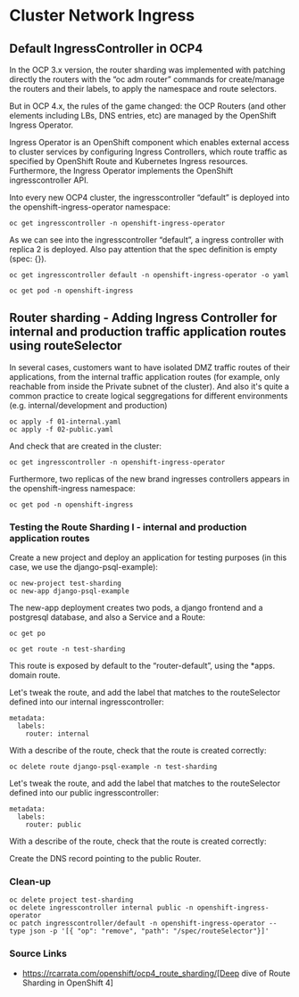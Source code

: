 # Cluster Network Ingress

## Default IngressController in OCP4

In the OCP 3.x version, the router sharding was implemented with patching directly the routers with the “oc adm router” commands for create/manage the routers and their labels, to apply the namespace and route selectors.

But in OCP 4.x, the rules of the game changed: the OCP Routers (and other elements including LBs, DNS entries, etc) are managed by the OpenShift Ingress Operator.

Ingress Operator is an OpenShift component which enables external access to cluster services by configuring Ingress Controllers, which route traffic as specified by OpenShift Route and Kubernetes Ingress resources. Furthermore, the Ingress Operator implements the OpenShift ingresscontroller API.

Into every new OCP4 cluster, the ingresscontroller “default” is deployed into the openshift-ingress-operator namespace:

````
oc get ingresscontroller -n openshift-ingress-operator
````

As we can see into the ingresscontroller “default”, a ingress controller with replica 2 is deployed. Also pay attention that the spec definition is empty (spec: {}).

````
oc get ingresscontroller default -n openshift-ingress-operator -o yaml
````

````
oc get pod -n openshift-ingress
````

## Router sharding - Adding Ingress Controller for internal and production traffic application routes using routeSelector

In several cases, customers want to have isolated DMZ traffic routes of their applications, from the internal traffic application routes (for example, only reachable from inside the Private subnet of the cluster). And also it's quite a common practice to create logical seggregations for different environments (e.g. internal/development and production)


````
oc apply -f 01-internal.yaml 
oc apply -f 02-public.yaml 
````

And check that are created in the cluster:

````
oc get ingresscontroller -n openshift-ingress-operator
````

Furthermore, two replicas of the new brand ingresses controllers appears in the openshift-ingress namespace:

````
oc get pod -n openshift-ingress
````

### Testing the Route Sharding I - internal and production application routes

Create a new project and deploy an application for testing purposes (in this case, we use the django-psql-example):

````
oc new-project test-sharding
oc new-app django-psql-example
````

The new-app deployment creates two pods, a django frontend and a postgresql database, and also a Service and a Route:

````
oc get po
````

````
oc get route -n test-sharding
````

This route is exposed by default to the “router-default”, using the *apps. domain route.

Let's tweak the route, and add the label that matches to the routeSelector defined into our internal ingresscontroller:

````
metadata:
  labels:
    router: internal
````

With a describe of the route, check that the route is created correctly:

````
oc delete route django-psql-example -n test-sharding
````

Let's tweak the route, and add the label that matches to the routeSelector defined into our public ingresscontroller:

````
metadata:
  labels:
    router: public
````

With a describe of the route, check that the route is created correctly:

Create the DNS record pointing to the public Router.

### Clean-up

````
oc delete project test-sharding
oc delete ingresscontroller internal public -n openshift-ingress-operator
oc patch ingresscontroller/default -n openshift-ingress-operator --type json -p '[{ "op": "remove", "path": "/spec/routeSelector"}]'
````

### Source Links

* https://rcarrata.com/openshift/ocp4_route_sharding/[Deep dive of Route Sharding in OpenShift 4]

